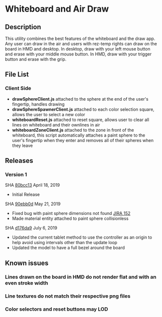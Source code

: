 # Whiteboard and Air Draw

## Description
This utility combines the best features of the whiteboard and the draw app. Any user can draw in the air and users with rez-temp rights can draw on the board in HMD and desktop. In desktop, draw with your left mouse button and erase with your middle mouse button. In HMD, draw with your trigger button and erase with the grip.

## File List
### Client Side
* **drawSphereClient.js** attached to the sphere at the end of the user's fingertip, handles drawing
* **drawSphereSpawnerClient.js** attached to each color selection square, allows the user to select a new color
* **whiteboardReset.js** attached to reset square, allows user to clear all lines on whiteboard and their ownlines in air
* **whiteboardZoneClient.js** attached to the zone in front of the whiteboard, this script automatically attaches a paint sphere to the user's fingertip when they enter and removes all of their spheres when they leave

## Releases
### Version 1
SHA [80bcc13](https://github.com/highfidelity/hifi-content/commits/80bcc13)
April 18, 2019
- Initial Release

SHA [90ebb0d](https://github.com/highfidelity/hifi-content/commits/90ebb0d)
May 21, 2019
- Fixed bug with paint sphere dimensions not found [JIRA 152](https://highfidelity.atlassian.net/browse/BUGZ-152)
- Made material entity attached to paint sphere collisionless 

SHA [d176da9](https://github.com/highfidelity/hifi-content/commits/d176da9)
July 6, 2019
- Updated the current tablet method to use the controller as an origin to help avoid using intervals other than the update loop
- Updated the model to have a full bezel around the board


## Known issues
### Lines drawn on the board in HMD do not render flat and with an even stroke width
### Line textures do not match their respective png files
### Color selectors and reset buttons may LOD